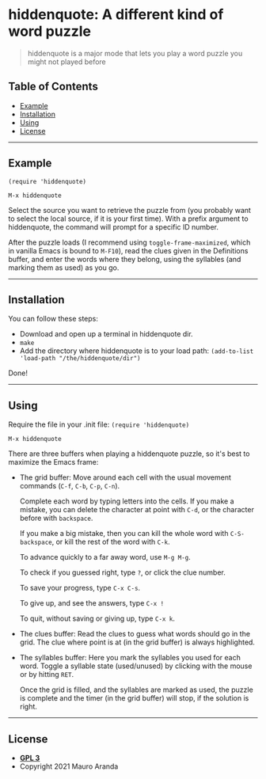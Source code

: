 # hiddenquote: A different kind of word puzzle

> hiddenquote is a major mode that lets you play a word puzzle you
might not played before

## Table of Contents

- [Example](#example)
- [Installation](#installation)
- [Using](#using)
- [License](#license)

---

## Example

`(require 'hiddenquote)`

`M-x hiddenquote`

Select the source you want to retrieve the puzzle from (you probably
want to select the local source, if it is your first time).
With a prefix argument to hiddenquote, the command will prompt for a
specific ID number.

After the puzzle loads (I recommend using `toggle-frame-maximized`,
which in vanilla Emacs is bound to `M-F10`), read the clues given in the
Definitions buffer, and enter the words where they belong, using the
syllables (and marking them as used) as you go.

---

## Installation
You can follow these steps:

- Download and open up a terminal in hiddenquote dir.
- `make`
- Add the directory where hiddenquote is to your load path:
`(add-to-list 'load-path "/the/hiddenquote/dir")`

Done!

---

## Using

Require the file in your .init file:
`(require 'hiddenquote)`

`M-x hiddenquote`

There are three buffers when playing a hiddenquote puzzle, so it's
best to maximize the Emacs frame:
- The grid buffer: Move around each cell with the usual movement
  commands (`C-f`, `C-b`, `C-p`, `C-n`).
  
  Complete each word by typing letters into the cells.  If you make a
  mistake, you can delete the character at point with `C-d`, or the
  character before with `backspace`.
  
  If you make a big mistake, then you can kill the whole word with
  `C-S-backspace`, or kill the rest of the word with `C-k`.
  
  To advance quickly to a far away word, use `M-g M-g`.
  
  To check if you guessed right, type `?`, or click the clue number.
  
  To save your progress, type `C-x C-s`.
  
  To give up, and see the answers, type `C-x !`
  
  To quit, without saving or giving up, type `C-x k`.
  
- The clues buffer: Read the clues to guess what words should go in
  the grid.  The clue where point is at (in the grid buffer) is always
  highlighted.
  
- The syllables buffer: Here you mark the syllables you used for each
  word.  Toggle a syllable state (used/unused) by clicking with the
  mouse or by hitting `RET`.
  
  Once the grid is filled, and the syllables are marked as used, the
  puzzle is complete and the timer (in the grid buffer) will stop, if
  the solution is right.

---

## License

- **[GPL 3](https://www.gnu.org/licenses/gpl-3.0-standalone.html)**
- Copyright 2021 Mauro Aranda
